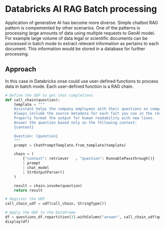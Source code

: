 # Databricks AI RAG Batch processing

Application of generative AI has become more diverse. Simple chatbot RAG pattern is compemented by other scenarios. 
One of the patterns is processing large amounts of data using multiple requests to GenAI model. 
For example large volume of data legal or scientific documents can be processed in batch mode to extract relevant information as pertains to each document.
This information would be stored in a database for further processing.

## Approach

In this case in Databricks onse could use user-defined functions to process data in batch mode. 
Each user-defined function is a RAG chain. 

```python
# Define the UDF to get chat completions
def call_chain(question):
    template = """
    Assistant helps the company employees with their questions on company policies, roles. 
    Always include the source metadata for each fact you use in the response. Use square brakets to reference the source, e.g. [role_library_pdf-10]. 
    Properly format the output for human readability with new lines.
    Answer the question based only on the following context:
    {context}

    Question: {question}
    """
    prompt = ChatPromptTemplate.from_template(template)

    chain = (
        {"context": retriever   , "question": RunnablePassthrough()}
        | prompt
        | chat_model
        | StrOutputParser()
    )

    result = chain.invoke(question)
    return result

# Register the UDF
call_chain_udf = udf(call_chain, StringType())

# Apply the UDF to the DataFrame
df = questions_df.repartition(3).withColumn("answer", call_chain_udf(questions_df["question"]))
display(df)
```
